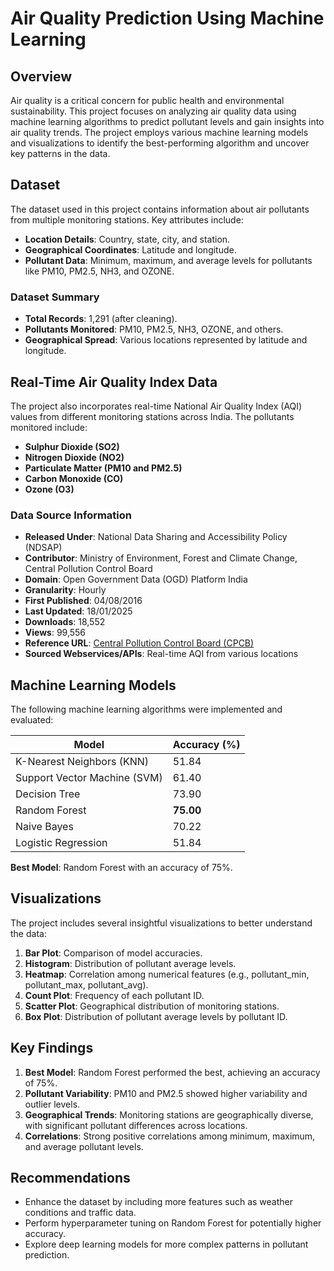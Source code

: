 # Air Quality Prediction Using Machine Learning

## Overview
Air quality is a critical concern for public health and environmental sustainability. This project focuses on analyzing air quality data using machine learning algorithms to predict pollutant levels and gain insights into air quality trends. The project employs various machine learning models and visualizations to identify the best-performing algorithm and uncover key patterns in the data.

## Dataset
The dataset used in this project contains information about air pollutants from multiple monitoring stations. Key attributes include:
- **Location Details**: Country, state, city, and station.
- **Geographical Coordinates**: Latitude and longitude.
- **Pollutant Data**: Minimum, maximum, and average levels for pollutants like PM10, PM2.5, NH3, and OZONE.

### Dataset Summary
- **Total Records**: 1,291 (after cleaning).
- **Pollutants Monitored**: PM10, PM2.5, NH3, OZONE, and others.
- **Geographical Spread**: Various locations represented by latitude and longitude.

## Real-Time Air Quality Index Data
The project also incorporates real-time National Air Quality Index (AQI) values from different monitoring stations across India. The pollutants monitored include:
- **Sulphur Dioxide (SO2)**
- **Nitrogen Dioxide (NO2)**
- **Particulate Matter (PM10 and PM2.5)**
- **Carbon Monoxide (CO)**
- **Ozone (O3)**

### Data Source Information
- **Released Under**: National Data Sharing and Accessibility Policy (NDSAP)
- **Contributor**: Ministry of Environment, Forest and Climate Change, Central Pollution Control Board
- **Domain**: Open Government Data (OGD) Platform India
- **Granularity**: Hourly
- **First Published**: 04/08/2016
- **Last Updated**: 18/01/2025
- **Downloads**: 18,552
- **Views**: 99,556
- **Reference URL**: [Central Pollution Control Board (CPCB)](https://cpcb.gov.in/)
- **Sourced Webservices/APIs**: Real-time AQI from various locations

## Machine Learning Models
The following machine learning algorithms were implemented and evaluated:

| Model                | Accuracy (%) |
|----------------------|--------------|
| K-Nearest Neighbors (KNN) | 51.84        |
| Support Vector Machine (SVM) | 61.40       |
| Decision Tree         | 73.90        |
| Random Forest         | **75.00**    |
| Naive Bayes           | 70.22        |
| Logistic Regression   | 51.84        |

**Best Model**: Random Forest with an accuracy of 75%.

## Visualizations
The project includes several insightful visualizations to better understand the data:

1. **Bar Plot**: Comparison of model accuracies.
2. **Histogram**: Distribution of pollutant average levels.
3. **Heatmap**: Correlation among numerical features (e.g., pollutant_min, pollutant_max, pollutant_avg).
4. **Count Plot**: Frequency of each pollutant ID.
5. **Scatter Plot**: Geographical distribution of monitoring stations.
6. **Box Plot**: Distribution of pollutant average levels by pollutant ID.

## Key Findings
1. **Best Model**: Random Forest performed the best, achieving an accuracy of 75%.
2. **Pollutant Variability**: PM10 and PM2.5 showed higher variability and outlier levels.
3. **Geographical Trends**: Monitoring stations are geographically diverse, with significant pollutant differences across locations.
4. **Correlations**: Strong positive correlations among minimum, maximum, and average pollutant levels.

## Recommendations
- Enhance the dataset by including more features such as weather conditions and traffic data.
- Perform hyperparameter tuning on Random Forest for potentially higher accuracy.
- Explore deep learning models for more complex patterns in pollutant prediction.


